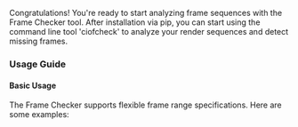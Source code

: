 Congratulations! You're ready to start analyzing frame sequences with the Frame Checker tool. After installation via pip, you can start using the command line tool 'ciofcheck' to analyze your render sequences and detect missing frames.

### Usage Guide

#### Basic Usage
The Frame Checker supports flexible frame range specifications. Here are some examples: